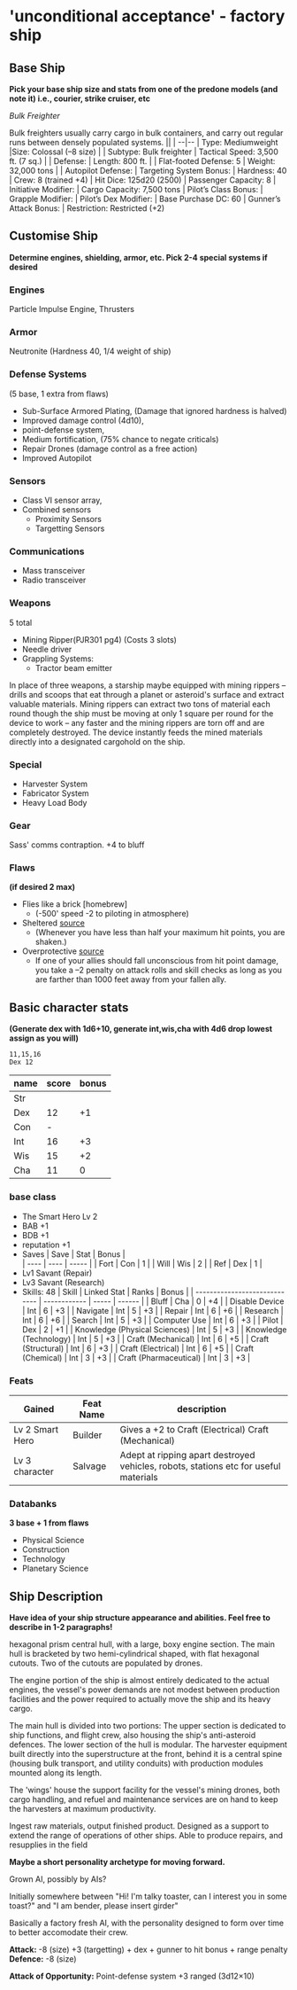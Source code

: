 # 'unconditional acceptance' - factory ship

## Base Ship

**Pick your base ship size and stats from one of the predone models (and note it) i.e., courier, strike cruiser, etc**

_Bulk Freighter_

Bulk freighters usually carry cargo in bulk containers, and carry out regular runs between densely populated systems.
|| |
--|--
| Type: Mediumweight |Size: Colossal (–8 size) |
| Subtype: Bulk freighter	| Tactical Speed: 3,500 ft. (7 sq.) |
| Defense: 			| Length: 800 ft. |
| Flat-footed Defense: 5 	| Weight: 32,000 tons |
| Autopilot Defense: 		| Targeting System Bonus:
| Hardness: 40			| Crew: 8 (trained +4)
| Hit Dice: 125d20 (2500)	| Passenger Capacity: 8
| Initiative Modifier:	 	| Cargo Capacity: 7,500 tons
| Pilot’s Class Bonus:	 	| Grapple Modifier:
| Pilot’s Dex Modifier: 	| Base Purchase DC: 60
| Gunner’s Attack Bonus: 	| Restriction: Restricted (+2)

## Customise Ship

**Determine engines, shielding, armor, etc. Pick 2-4 special systems if desired**

### Engines
Particle Impulse Engine, 
Thrusters

### Armor
Neutronite (Hardness 40, 1/4 weight of ship) 

### Defense Systems  

(5 base, 1 extra from flaws)
- Sub-Surface Armored Plating, (Damage that ignored hardness is halved)
- Improved damage control (4d10), 
- point-defense system, 
- Medium fortification, (75% chance to negate criticals)
- Repair Drones (damage control as a free action)
- Improved Autopilot 
 
### Sensors
- Class VI sensor array, 
- Combined sensors 
  - Proximity Sensors
  - Targetting Sensors

### Communications 

- Mass transceiver
- Radio transceiver

### Weapons

5 total
- Mining Ripper(PJR301 pg4) (Costs 3 slots)
- Needle driver
- Grappling Systems: 
  - Tractor beam emitter

In place of three weapons, a starship maybe equipped with mining rippers – drills and scoops that eat through a planet or asteroid's surface and extract valuable materials. 
Mining rippers can extract two tons of material each round though the ship must be moving at only 1 square per round for the device to work – any faster and the mining rippers are torn off and are completely destroyed. 
The device instantly feeds the mined materials directly into a designated cargohold on the ship.

### Special

 - Harvester System
 - Fabricator System
 - Heavy Load Body

### Gear

Sass' comms contraption. +4 to bluff

### Flaws

**(if desired 2 max)**
  - Flies like a brick  [homebrew]
    - (-500' speed -2 to piloting in atmosphere)
  - Sheltered [source](https://www.d20pfsrd.com/traits/drawbacks/sheltered/)
    - (Whenever you have less than half your maximum hit points, you are shaken.) 
  - Overprotective [source](https://www.d20pfsrd.com/traits/drawbacks/overprotective/)
    - If one of your allies should fall unconscious from hit point damage, you take a –2 penalty on attack rolls and skill checks as long as you are farther than 1000 feet away from your fallen ally.

## Basic character stats 

**(Generate dex with 1d6+10, generate int,wis,cha with 4d6 drop lowest assign as you will)**
```
11,15,16
Dex 12
```
| name | score | bonus |
| ---  |  ---  |  ---  |
|  Str |       |       |
| Dex  |    12 |    +1 |
| Con  |     - |       |
| Int  |    16 |    +3 |
| Wis  |    15 |    +2 |
| Cha  |    11 |     0 |

### base class

- The Smart Hero Lv 2
 - BAB +1
 - BDB +1
 - reputation +1
 - Saves
   | Save | Stat | Bonus |  
   | ---- | ---- | ----- |
   | Fort | Con  |  1    |
   | Will | Wis  |  2    |
   | Ref  | Dex  |  1    |
 - Lv1 Savant (Repair)
 - Lv3 Savant (Research)
 - Skills: 48
   | Skill                         | Linked Stat  | Ranks | Bonus  |
   | ----------------------------- | ------------ | ----- | ------ |
   | Bluff                         | Cha          |   0   |   +4   |
   | Disable Device                | Int          |   6   |   +3   |
   | Navigate                      | Int          |   5   |   +3   |
   | Repair                        | Int          |   6   |   +6   |
   | Research                      | Int          |   6   |   +6   |
   | Search                        | Int          |   5   |   +3   |
   | Computer Use                  | Int          |   6   |   +3   |
   | Pilot                         | Dex          |   2   |   +1   |
   | Knowledge (Physical Sciences) | Int          |   5   |   +3   |
   | Knowledge (Technology)        | Int          |   5   |   +3   |
   | Craft (Mechanical)            | Int          |   6   |   +5   |
   | Craft (Structural)            | Int          |   6   |   +3   |
   | Craft (Electrical)            | Int          |   6   |   +5   |
   | Craft (Chemical)              | Int          |   3   |   +3   |
   | Craft (Pharmaceutical)        | Int          |   3   |   +3   |

### Feats
| Gained | Feat Name  | description |
| ---  |  ---  |  ---  |
| Lv 2 Smart Hero | Builder | Gives a +2 to Craft (Electrical) Craft (Mechanical) |
| Lv 3 character | Salvage | Adept at ripping apart destroyed vehicles, robots, stations etc for useful materials |

### Databanks
**3 base + 1 from flaws**

  - Physical Science
  - Construction
  - Technology
  - Planetary Science

## Ship Description


**Have idea of your ship structure appearance and abilities.  Feel free to describe in 1-2 paragraphs!**

hexagonal prism central hull, with a large, boxy engine section. The main hull is bracketed by two hemi-cylindrical shaped, with flat hexagonal cutouts. Two of the cutouts are populated by drones.

The engine portion of the ship is almost entirely dedicated to the actual engines, the vessel's power demands are not modest between production facilities and the power required to actually move the ship and its heavy cargo. 

The main hull is divided into two portions: The upper section is dedicated to ship functions, and flight crew, also housing the ship's anti-asteroid defences. The lower section of the hull is modular. The harvester equipment built directly into the superstructure at the front, behind it is a central spine (housing bulk transport, and utility conduits) with production modules mounted along its length. 

The 'wings' house the support facility for the vessel's mining drones, both cargo handling, and refuel and maintenance services are on hand to keep the harvesters at maximum productivity.

Ingest raw materials, output finished product. Designed as a support to extend the range of operations of other ships. Able to produce repairs, and resupplies in the field

**Maybe a short personality archetype for moving forward.**

Grown AI, possibly by AIs?

Initially somewhere between "Hi! I'm talky toaster, can I interest you in some toast?" and "I am bender, please insert girder"

Basically a factory fresh AI, with the personality designed to form over time to better accomodate their crew.



**Attack:** -8 (size) +3 (targetting) + dex + gunner to hit bonus + range penalty
**Defence:** -8 (size) 

**Attack of Opportunity:** Point-defense system +3 ranged (3d12×10)

